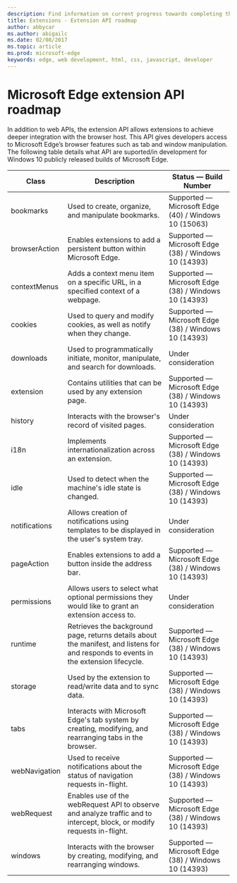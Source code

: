 ---description: Find information on current progress towards completing the Microsoft Edge extension API.
title: Extensions - Extension API roadmap
author: abbycar
ms.author: abigailc
ms.date: 02/08/2017
ms.topic: article
ms.prod: microsoft-edge
keywords: edge, web development, html, css, javascript, developer
---# Microsoft Edge extension API roadmapIn addition to web APIs, the extension API allows extensions to achieve deeper integration with the browser host. This API gives developers access to Microsoft Edge’s browser features such as tab and window manipulation. The following table details what API are suported/in development for Windows 10 publicly released builds of Microsoft Edge.| Class         | Description | Status — Build Number|---------------|--------------|---------------------|bookmarks     | Used to create, organize, and manipulate bookmarks. | Supported — Microsoft Edge (40) / Windows 10 (15063) |browserAction | Enables extensions to add a persistent button within Microsoft Edge. | Supported — Microsoft Edge (38) / Windows 10 (14393)contextMenus  | Adds a context menu item on a specific URL, in a specified context of a webpage. | Supported — Microsoft Edge (38) / Windows 10 (14393) |cookies       | Used to query and modify cookies, as well as notify when they change. | Supported — Microsoft Edge (38) / Windows 10 (14393) |downloads     | Used to programmatically initiate, monitor, manipulate, and search for downloads. | Under consideration |extension     | Contains utilities that can be used by any extension page. | Supported — Microsoft Edge (38) / Windows 10 (14393)      |history       | Interacts with the browser's record of visited pages. | Under consideration |i18n          | Implements internationalization across an extension. | Supported — Microsoft Edge (38) / Windows 10 (14393)      |idle          | Used to detect when the machine's idle state is changed. | Supported — Microsoft Edge (38) / Windows 10 (14393) |notifications | Allows creation of notifications using templates to be displayed in the user's system tray. | Under consideration |pageAction    | Enables extensions to add a button inside the address bar. | Supported — Microsoft Edge (38) / Windows 10 (14393)      |permissions   | Allows users to select what optional permissions they would like to grant an extension access to. | Under considerationruntime       | Retrieves the background page, returns details about the manifest, and listens for and responds to events in the extension lifecycle. | Supported — Microsoft Edge (38) / Windows 10 (14393)storage       | Used by the extension to read/write data and to sync data. | Supported — Microsoft Edge (38) / Windows 10 (14393)tabs          | Interacts with Microsoft Edge's tab system by creating, modifying, and rearranging tabs in the browser. | Supported — Microsoft Edge (38) / Windows 10 (14393)webNavigation | Used to receive notifications about the status of navigation requests in-flight. | Supported — Microsoft Edge (38) / Windows 10 (14393)webRequest    | Enables use of the webRequest API to observe and analyze traffic and to intercept, block, or modify requests in-flight. | Supported — Microsoft Edge (38) / Windows 10 (14393)windows       | Interacts with the browser by creating, modifying, and rearranging windows. | Supported — Microsoft Edge (38) / Windows 10 (14393)